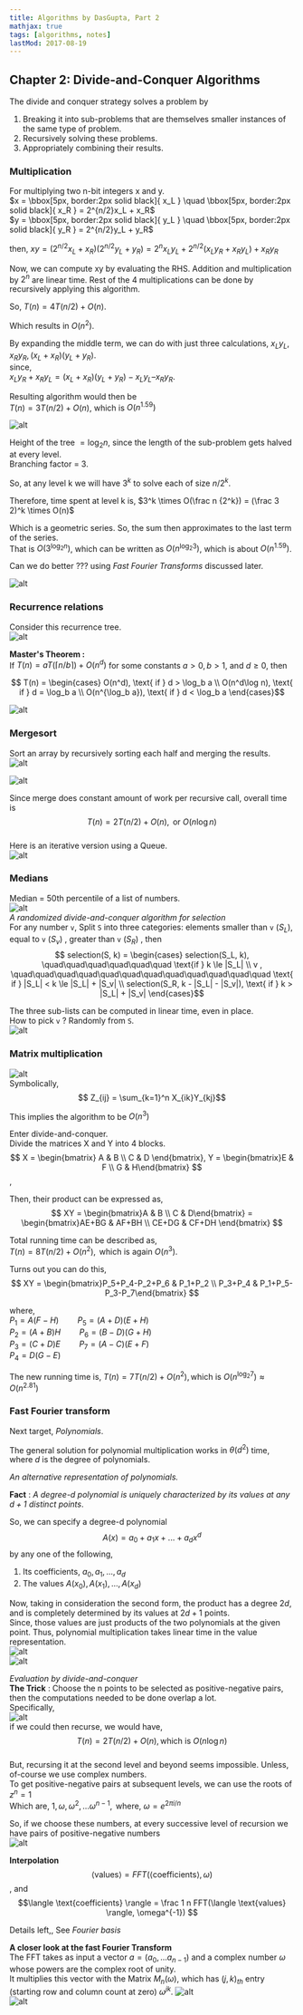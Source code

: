 ```yaml
---
title: Algorithms by DasGupta, Part 2
mathjax: true
tags: [algorithms, notes]
lastMod: 2017-08-19
---
```


## Chapter 2: Divide-and-Conquer Algorithms
The divide and conquer strategy solves a problem by   
1. Breaking it into sub-problems that are themselves smaller instances of the same type of problem.   
2. Recursively solving these problems.   
3. Appropriately combining their results.   

### Multiplication   
For multiplying two n-bit integers x and y.   
$x = \bbox[5px, border:2px solid black]{ x_L } \quad \bbox[5px, border:2px solid black]{ x_R } = 2^{n/2}x_L + x_R$   
$y = \bbox[5px, border:2px solid black]{ y_L } \quad \bbox[5px, border:2px solid black]{ y_R } = 2^{n/2}y_L + y_R$   

then, 
$xy = (2^{n/2}x_L + x_R)(2^{n/2}y_L + y_R) = 2^nx_Ly_L + 2^{n/2}(x_Ly_R + x_Ry_L) + x_Ry_R$

Now, we can compute xy by evaluating the RHS. Addition and multiplication by $2^n$ are linear time. Rest of the 4 multiplications can be done by recursively applying this algorithm.   

So, $T(n) = 4T(n/2) + O(n)$.

Which results in $O(n^2)$.

By expanding the middle term, we can do with just three calculations, $x_Ly_L , x_Ry_R, (x_L+x_R)(y_L+y_R)$.   
since,   
$x_Ly_R  + x_Ry_L =  (x_L + x_R ) (y_L + y_R )  - x_Ly_L – x_Ry_R$.   

Resulting algorithm would then be   
$T(n) = 3T(n/2) + O(n)$, which is $O(n^{1.59})$   

![alt](/images/algdg/2_divide.png)   

Height of the tree $= \log_2 n$, since the length of the sub-problem gets halved at every level.   
Branching factor = 3.   

So, at any level k we will have $3^k$  to solve each of size $n/2^k$.   

Therefore, time spent at level k is, $3^k \times O(\frac n {2^k}) = (\frac 3 2)^k \times O(n)$   

Which is a geometric series. So, the sum then approximates to the last term of the series.   
That is $O(3^{\log_2 n})$, which can be written as $O(n^{\log_2 3})$, which is about $O(n^{1.59})$.   

Can we do better ??? using *Fast Fourier Transforms* discussed later.   

![alt](/images/algdg/2_dividemul.png)   

### Recurrence relations

Consider this recurrence tree.   
![alt](/images/algdg/2_recur.png)   

**Master's Theorem :**  
If $T(n) = aT(\lceil n/b \rceil) + O(n^d)$ for some constants $a > 0, b > 1$, and $d \ge 0$, then   

$$ T(n) = \begin{cases}
 O(n^d), \text{ if } d > \log_b a \\ 
 O(n^d\log n), \text{ if } d = \log_b a \\
 O(n^{\log_b a}), \text{ if } d < \log_b a 
 \end{cases}$$

![alt](/images/algdg/2_binary.png)   


### Mergesort
Sort an array by recursively sorting each half and merging the results.   
![alt](/images/algdg/2_merge.png)   

![alt](/images/algdg/2_merge2.png)   

Since merge does constant amount of work per recursive call, overall time is   
$$ T(n) = 2T(n/2) + O(n), \text{   or  } O(n\log n)$$   
Here is an iterative version using a Queue.   
![alt](/images/algdg/2_merge3.png)   

### Medians
Median = 50th percentile of a list of numbers.   
![alt](/images/algdg/2_medians.png)   
*A randomized divide-and-conquer algorithm for selection*   
For any number `v`, Split `S` into three categories: elements smaller than `v` $(S_L)$, equal to `v` $(S_v)$ , greater than `v` $(S_R)$ , then
$$ selection(S, k) = \begin{cases}
 selection(S_L, k), \quad\quad\quad\quad\quad\quad \text{if } k \le |S_L| \\ 
 v , \quad\quad\quad\quad\quad\quad\quad\quad\quad\quad\quad\quad \text{  if } |S_L| < k \le |S_L| + |S_v| \\
 selection(S_R, k - |S_L| - |S_v|), \text{ if } k > |S_L| + |S_v| 
 \end{cases}$$   

The three sub-lists can be computed in linear time, even in place.    
How to pick `v` ? Randomly from `S`.   
![alt](/images/algdg/2_unix.png)   


### Matrix multiplication   
![alt](/images/algdg/2_matmul.png)   
Symbolically,   
$$ Z_{ij} = \sum_{k=1}^n X_{ik}Y_{kj}$$

This implies the algorithm to be $O(n^3)$

Enter divide-and-conquer.   
Divide the matrices X and Y into 4 blocks.   
$$ X = \begin{bmatrix} A & B \\ C & D \end{bmatrix}, Y = \begin{bmatrix}E & F \\ G & H\end{bmatrix} 
$$,    

Then, their product can be expressed as,   
$$ XY = \begin{bmatrix}A & B \\ C & D\end{bmatrix} = 
\begin{bmatrix}AE+BG & AF+BH \\ CE+DG & CF+DH \end{bmatrix} $$   

Total running time can be described as,   
$T(n) = 8T(n/2) + O(n^2), \text{ which is again } O(n^3)$.

Turns out you can do this,  
$$ XY = \begin{bmatrix}P_5+P_4-P_2+P_6 & P_1+P_2 \\ P_3+P_4 & P_1+P_5-P_3-P_7\end{bmatrix} $$   

where,   
$P_1 = A(F-H) \quad\quad P_5 = (A+D)(E+H)$   
$P_2 = (A+B)H \quad\quad P_6 = (B-D)(G+H)$   
$P_3 = (C+D)E \quad\quad P_7 = (A-C)(E+F)$   
$P_4 = D(G-E)$   

The new running time is, $T(n) = 7T(n/2) + O(n^2), \text{which is } O(n^{\log_2 7}) \approx O(n^{2.81})$   

### Fast Fourier transform

Next target, *Polynomials*.

The general solution for polynomial multiplication works in $\theta(d^2)$ time, where $d$ is the degree of polynomials.

*An alternative representation of polynomials.*

**Fact** : *A degree-d polynomial is uniquely characterized by its values at any $d+1$ distinct points*.   

So, we can specify a degree-d polynomial $$A(x) = a_0+a_1x+...+a_dx^d$$ by any one of the following,   
1. Its coefficients, $a_0, a_1,..., a_d$   
2. The values $A(x_0), A(x_1), ..., A(x_d)$   

Now, taking in consideration the second form, the product has a degree $2d$, and is completely determined by its values at $2d+1$ points.   
Since, those values are just products of the two polynomials at the given point. Thus, polynomial multiplication takes linear time in the value representation.   
![alt](/images/algdg/2_poly1.png)   
![alt](/images/algdg/2_poly2.png)   

*Evaluation by divide-and-conquer*   
**The Trick** : Choose the n points to be selected as positive-negative pairs, then the computations needed to be done overlap a lot.   
Specifically,   
![alt](/images/algdg/2_eval.png)   
if we could then recurse, we would have,   
$$T(n) = 2T(n/2) + O(n), \text{which is } O(n\log n)$$   
But, recursing it at the second level and beyond seems impossible. Unless, of-course we use complex numbers.   
To get positive-negative pairs at subsequent levels, we can use the roots of $z^n = 1$   
Which are, $1, \omega, \omega^2, ... \omega^{n-1}, \text{ where, } \omega = e^{2\pi i/n}$   

So, if we choose these numbers, at every successive level of recursion we have pairs of positive-negative numbers   
![alt](/images/algdg/2_fft2.png)

**Interpolation**   
$$\langle \text{values} \rangle = FFT(\langle \text{coefficients} \rangle, \omega)$$, and   
$$\langle \text{coefficients} \rangle = \frac 1 n FFT(\langle \text{values} \rangle, \omega^{-1}) $$


Details left,, See *Fourier basis*

**A closer look at the fast Fourier Transform**   
The FFT takes as input a vector $a = (a_0, ... a_{n-1})$ and a complex number $\omega$ whose powers are the complex root of unity.   
It multiplies this vector with the Matrix $M_n(\omega)$, which has $(j, k)_{th}$ entry (starting row and column count at zero) $\omega^{jk}$.
![alt](/images/algdg/2_fft3.png)   
![alt](/images/algdg/2_fft4.png)   


